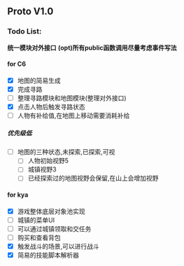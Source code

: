 
## Proto V1.0 
### Todo List:
**统一模块对外接口**
**(opt)所有public函数调用尽量考虑事件写法**

#### for C6
 - [x] 地图的简易生成
 - [x] 完成寻路
 - [ ] 整理寻路模块和地图模块(整理对外接口)
 - [x] 点击人物后触发寻路状态
 - [ ] 人物有补给值,在地图上移动需要消耗补给
##### 优先级低
 - [ ] 地图的三种状态,未探索,已探索,可视
     - [ ] 人物初始视野5
     - [ ] 城镇视野3
     - [ ] 已经探索过的地图视野会保留,在山上会增加视野
#### for kya
 - [x] 游戏整体底层对象池实现
 - [ ] 城镇的菜单UI
 - [ ] 可以通过城镇领取和交任务
 - [ ] 购买和查看背包
 - [x] 触发战斗的场景,可以进行战斗
 - [x] 简易的技能脚本解析器
